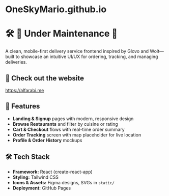 # OneSkyMario.github.io

#  🛠️ 🚧 Under Maintenance  🚧

A clean, mobile-first delivery service frontend inspired by Glovo and Wolt—built to showcase an intuitive UI/UX for ordering, tracking, and managing deliveries.

## 🚀 Check out the website
https://alfarabi.me

## 🎯 Features  
- **Landing & Signup** pages with modern, responsive design  
- **Browse Restaurants** and filter by cuisine or rating  
- **Cart & Checkout** flows with real-time order summary  
- **Order Tracking** screen with map placeholder for live location  
- **Profile & Order History** mockups  

## 🛠 Tech Stack  
- **Framework:** React (create-react-app)  
- **Styling:** Tailwind CSS  
- **Icons & Assets:** Figma designs, SVGs in `static/`  
- **Deployment:** GitHub Pages  

